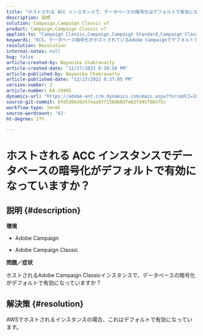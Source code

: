 ```yaml
---
title: "ホストされる ACC インスタンスで、データベースの暗号化はデフォルトで有効になっていますか？"
description: 説明
solution: Campaign,Campaign Classic v7
product: Campaign,Campaign Classic v7
applies-to: "Campaign Classic,Campaign,Campaign Standard,Campaign Classic v7"
keywords: "KCS，データベース暗号化がホストされているAdobe Campaignでデフォルトで有効になっている"
resolution: Resolution
internal-notes: null
bug: false
article-created-by: Nayanika Chakravarty
article-created-date: "12/27/2022 8:20:56 PM"
article-published-by: Nayanika Chakravarty
article-published-date: "12/27/2022 8:37:05 PM"
version-number: 2
article-number: KA-19405
dynamics-url: "https://adobe-ent.crm.dynamics.com/main.aspx?forceUCI=1&pagetype=entityrecord&etn=knowledgearticle&id=5fd077f7-2386-ed11-81ac-6045bd006079"
source-git-commit: bfd530bd0247eaa8ff158d60dfe02fd45fd8475c
workflow-type: tm+mt
source-wordcount: '63'
ht-degree: 17%

---
```


# ホストされる ACC インスタンスでデータベースの暗号化がデフォルトで有効になっていますか？

## 説明 {#description}


<b>環境</b>

- Adobe Campaign

- Adobe Campaign Classic

<b>問題／症状</b>

ホストされるAdobe Campaign Classicインスタンスで、データベースの暗号化がデフォルトで有効になっていますか？


## 解決策 {#resolution}


AWSでホストされるインスタンスの場合、これはデフォルトで有効になっています。
